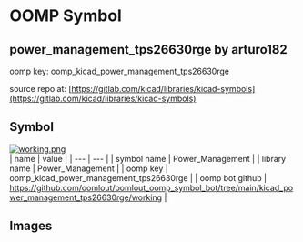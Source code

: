 # OOMP Symbol  
## power_management_tps26630rge  by arturo182  
  
oomp key: oomp_kicad_power_management_tps26630rge  
  
source repo at: [https://gitlab.com/kicad/libraries/kicad-symbols](https://gitlab.com/kicad/libraries/kicad-symbols)  
## Symbol  
  
[![working.png](working_600.png)](working.png)  
| name | value | 
| --- | --- | 
| symbol name | Power_Management | 
| library name | Power_Management | 
| oomp key | oomp_kicad_power_management_tps26630rge | 
| oomp bot github | https://github.com/oomlout/oomlout_oomp_symbol_bot/tree/main/kicad_power_management_tps26630rge/working | 
## Images  
